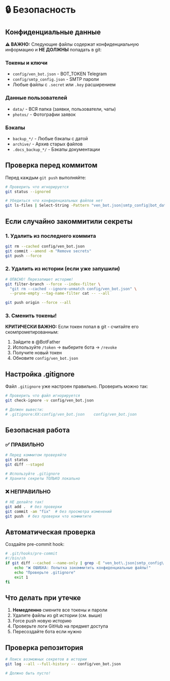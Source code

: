 # 🔒 Безопасность

## Конфиденциальные данные

**⚠️ ВАЖНО:** Следующие файлы содержат конфиденциальную информацию и **НЕ ДОЛЖНЫ** попадать в git:

### Токены и ключи
- `config/ven_bot.json` - BOT_TOKEN Telegram
- `config/smtp_config.json` - SMTP пароли
- Любые файлы с `.secret` или `.key` расширением

### Данные пользователей
- `data/` - ВСЯ папка (заявки, пользователи, чаты)
- `photos/` - Фотографии заявок

### Бэкапы
- `backup_*/` - Любые бэкапы с датой
- `archive/` - Архив старых файлов
- `.docs_backup_*/` - Бэкапы документации

## Проверка перед коммитом

Перед каждым `git push` выполняйте:

```bash
# Проверить что игнорируется
git status --ignored

# Убедиться что конфиденциальных файлов нет
git ls-files | Select-String -Pattern "ven_bot.json|smtp_config|bot_data|users_data|backup"
```

## Если случайно закоммитили секреты

### 1. Удалить из последнего коммита
```bash
git rm --cached config/ven_bot.json
git commit --amend -m "Remove secrets"
git push --force
```

### 2. Удалить из истории (если уже запушили)
```bash
# ОПАСНО! Перезапишет историю!
git filter-branch --force --index-filter \
  "git rm --cached --ignore-unmatch config/ven_bot.json" \
  --prune-empty --tag-name-filter cat -- --all

git push origin --force --all
```

### 3. Сменить токены!
**КРИТИЧЕСКИ ВАЖНО:** Если токен попал в git - считайте его скомпрометированным:
1. Зайдите в @BotFather
2. Используйте `/token` → выберите бота → `/revoke`
3. Получите новый токен
4. Обновите `config/ven_bot.json`

## Настройка .gitignore

Файл `.gitignore` уже настроен правильно. Проверить можно так:

```bash
# Проверить что файл игнорируется
git check-ignore -v config/ven_bot.json

# Должен вывести:
# .gitignore:XX:config/ven_bot.json    config/ven_bot.json
```

## Безопасная работа

### ✅ ПРАВИЛЬНО
```bash
# Перед коммитом проверяйте
git status
git diff --staged

# Используйте .gitignore
# Храните секреты ТОЛЬКО локально
```

### ❌ НЕПРАВИЛЬНО
```bash
# НЕ делайте так!
git add .  # без проверки
git commit -am "fix"  # без просмотра изменений
git push  # без проверки что коммитите
```

## Автоматическая проверка

Создайте pre-commit hook:

```bash
# .git/hooks/pre-commit
#!/bin/sh
if git diff --cached --name-only | grep -E "ven_bot\.json|smtp_config\.json|bot_data\.json|users_data\.json"; then
    echo "❌ ОШИБКА: Попытка закоммитить конфиденциальные файлы!"
    echo "Проверьте .gitignore"
    exit 1
fi
```

## Что делать при утечке

1. **Немедленно** смените все токены и пароли
2. Удалите файлы из git истории (см. выше)
3. Force push новую историю
4. Проверьте логи GitHub на предмет доступа
5. Пересоздайте бота если нужно

## Проверка репозитория

```bash
# Поиск возможных секретов в истории
git log --all --full-history -- config/ven_bot.json

# Должно быть пусто!
```
